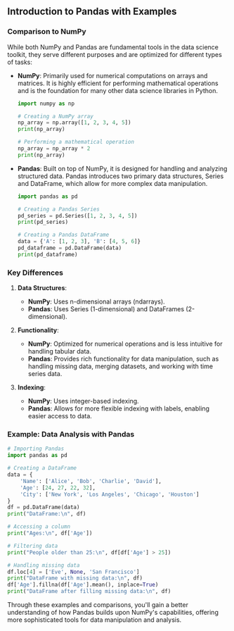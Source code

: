 ## Introduction to Pandas with Examples

### Comparison to NumPy
While both NumPy and Pandas are fundamental tools in the data science toolkit, they serve different purposes and are optimized for different types of tasks:

- **NumPy**: Primarily used for numerical computations on arrays and matrices. It is highly efficient for performing mathematical operations and is the foundation for many other data science libraries in Python.
  ```python
  import numpy as np

  # Creating a NumPy array
  np_array = np.array([1, 2, 3, 4, 5])
  print(np_array)

  # Performing a mathematical operation
  np_array = np_array * 2
  print(np_array)
  ```

- **Pandas**: Built on top of NumPy, it is designed for handling and analyzing structured data. Pandas introduces two primary data structures, Series and DataFrame, which allow for more complex data manipulation.
  ```python
  import pandas as pd

  # Creating a Pandas Series
  pd_series = pd.Series([1, 2, 3, 4, 5])
  print(pd_series)

  # Creating a Pandas DataFrame
  data = {'A': [1, 2, 3], 'B': [4, 5, 6]}
  pd_dataframe = pd.DataFrame(data)
  print(pd_dataframe)
  ```

### Key Differences
1. **Data Structures**:
   - **NumPy**: Uses n-dimensional arrays (ndarrays).
   - **Pandas**: Uses Series (1-dimensional) and DataFrames (2-dimensional).

2. **Functionality**:
   - **NumPy**: Optimized for numerical operations and is less intuitive for handling tabular data.
   - **Pandas**: Provides rich functionality for data manipulation, such as handling missing data, merging datasets, and working with time series data.

3. **Indexing**:
   - **NumPy**: Uses integer-based indexing.
   - **Pandas**: Allows for more flexible indexing with labels, enabling easier access to data.

### Example: Data Analysis with Pandas
```python
# Importing Pandas
import pandas as pd

# Creating a DataFrame
data = {
    'Name': ['Alice', 'Bob', 'Charlie', 'David'],
    'Age': [24, 27, 22, 32],
    'City': ['New York', 'Los Angeles', 'Chicago', 'Houston']
}
df = pd.DataFrame(data)
print("DataFrame:\n", df)

# Accessing a column
print("Ages:\n", df['Age'])

# Filtering data
print("People older than 25:\n", df[df['Age'] > 25])

# Handling missing data
df.loc[4] = ['Eve', None, 'San Francisco']
print("DataFrame with missing data:\n", df)
df['Age'].fillna(df['Age'].mean(), inplace=True)
print("DataFrame after filling missing data:\n", df)
```

Through these examples and comparisons, you'll gain a better understanding of how Pandas builds upon NumPy's capabilities, offering more sophisticated tools for data manipulation and analysis.
